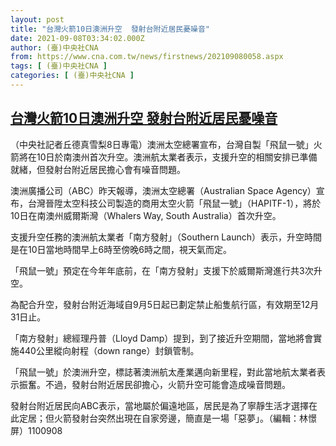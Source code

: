 ```yaml
---
layout: post
title: "台灣火箭10日澳洲升空  發射台附近居民憂噪音"
date: 2021-09-08T03:34:02.000Z
author: (臺)中央社CNA
from: https://www.cna.com.tw/news/firstnews/202109080058.aspx
tags: [ (臺)中央社CNA ]
categories: [ (臺)中央社CNA ]
---
```

<!--1631072042000-->
[台灣火箭10日澳洲升空  發射台附近居民憂噪音](https://www.cna.com.tw/news/firstnews/202109080058.aspx)
------

<div>
<div></div><div class="paragraph"><p>（中央社記者丘德真雪梨8日專電）澳洲太空總署宣布，台灣自製「飛鼠一號」火箭將在10日於南澳州首次升空。澳洲航太業者表示，支援升空的相關安排已準備就緒，但發射台附近居民擔心會有噪音問題。</p><p>澳洲廣播公司（ABC）昨天報導，澳洲太空總署（Australian Space Agency）宣布，台灣晉陞太空科技公司製造的商用太空火箭「飛鼠一號」（HAPITF-1），將於10日在南澳州威爾斯灣（Whalers Way, South Australia）首次升空。</p><p>支援升空任務的澳洲航太業者「南方發射」（Southern Launch）表示，升空時間是在10日當地時間早上6時至傍晚6時之間，視天氣而定。</p><p>「飛鼠一號」預定在今年年底前，在「南方發射」支援下於威爾斯灣進行共3次升空。</p><p>為配合升空，發射台附近海域自9月5日起已劃定禁止船隻航行區，有效期至12月31日止。</p><p>「南方發射」總經理丹普（Lloyd Damp）提到，到了接近升空期間，當地將會實施440公里縱向射程（down range）封鎖管制。</p><p>「飛鼠一號」於澳洲升空，標誌著澳洲航太產業邁向新里程，對此當地航太業者表示振奮。不過，發射台附近居民卻擔心，火箭升空可能會造成噪音問題。</p><p>發射台附近居民向ABC表示，當地屬於偏遠地區，居民是為了寧靜生活才選擇在此定居；但火箭發射台突然出現在自家旁邊，簡直是一場「惡夢」。（編輯：林憬屏）1100908</p></div>
</div>
